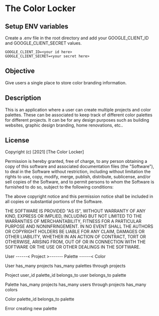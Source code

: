 # The Color Locker

## Setup ENV variables

Create a .env file in the root directory and add your GOOGLE_CLIENT_ID and GOOGLE_CLIENT_SECRET values.

    GOOGLE_CLIENT_ID=<your id here>
    GOOGLE_CLIENT_SECRET=<your secret here>

## Objective

Give users a single place to store color branding information.

## Description

This is an application where a user can create multiple projects and color palettes. These can be associated to keep track of different color palettes for different projects. It can be for any design purposes such as building websites, graphic design branding, home renovations, etc..

## License

Copyright (c) [2021] [The Color Locker]

Permission is hereby granted, free of charge, to any person obtaining a copy
of this software and associated documentation files (the "Software"), to deal
in the Software without restriction, including without limitation the rights
to use, copy, modify, merge, publish, distribute, sublicense, and/or sell
copies of the Software, and to permit persons to whom the Software is
furnished to do so, subject to the following conditions:

The above copyright notice and this permission notice shall be included in all
copies or substantial portions of the Software.

THE SOFTWARE IS PROVIDED "AS IS", WITHOUT WARRANTY OF ANY KIND, EXPRESS OR
IMPLIED, INCLUDING BUT NOT LIMITED TO THE WARRANTIES OF MERCHANTABILITY,
FITNESS FOR A PARTICULAR PURPOSE AND NONINFRINGEMENT. IN NO EVENT SHALL THE
AUTHORS OR COPYRIGHT HOLDERS BE LIABLE FOR ANY CLAIM, DAMAGES OR OTHER
LIABILITY, WHETHER IN AN ACTION OF CONTRACT, TORT OR OTHERWISE, ARISING FROM,
OUT OF OR IN CONNECTION WITH THE SOFTWARE OR THE USE OR OTHER DEALINGS IN THE
SOFTWARE.


User ------< Project >------- Palette ------< Color

User
has_many projects
has_many palettes through projects

Project
user_id
palette_id
belongs_to user
belongs_to palette

Palette
has_many projects
has_many users through projects
has_many colors

Color
palette_id
belongs_to palette

Error creating new palette